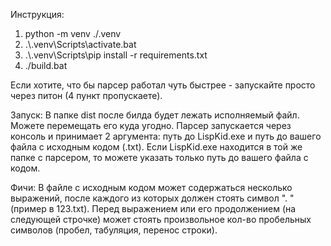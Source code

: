 Инструкция:
1) python -m venv ./.venv
2) .\\.venv\Scripts\activate.bat
3) .\\.venv\Scripts\pip install -r requirements.txt
4) ./build.bat

Если хотите, что бы парсер работал чуть быстрее - запускайте просто через питон (4 пункт пропускаете).

Запуск:
В папке dist после билда будет лежать исполняемый файл. Можете перемещать его куда угодно. 
Парсер запускается через консоль и принимает 2 аргумента: путь до LispKid.exe и путь до вашего файла с исходным кодом (.txt).
Если LispKid.exe находится в той же папке с парсером, то можете указать только путь до вашего файла с кодом.

Фичи:
В файле с исходным кодом может содержаться несколько выражений, после каждого из которых должен стоять символ ". " (пример в 123.txt).
Перед выражением или его продолжением (на следующей строчке) может стоять произвольное кол-во пробельных символов (пробел, табуляция, перенос строки).

